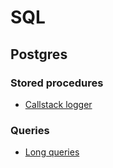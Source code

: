 # SQL

## Postgres

### Stored procedures

- [Callstack logger](./postgres/log-callstack-trigger.sql)

### Queries

- [Long queries](./postgres/select-long-queries.sql)
